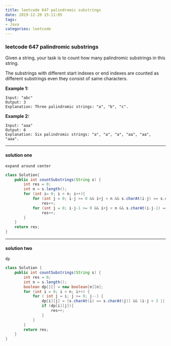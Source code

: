 ```yaml
---
title: leetcode 647 palindromic substrings
date: 2019-12-20 15:11:05
tags:
- Java
categories: leetcode
---
```


### leetcode 647 palindromic substrings

Given a string, your task is to count how many palindromic substrings in this string.

The substrings with different start indexes or end indexes are counted as different substrings even they consist of same characters.

**Example 1:**

```
Input: "abc"
Output: 3
Explanation: Three palindromic strings: "a", "b", "c".
```

 

**Example 2:**

```
Input: "aaa"
Output: 6
Explanation: Six palindromic strings: "a", "a", "a", "aa", "aa", "aaa".
```

---

<!--more-->

#### solution one

`expand around center`

```java
class Solution{
    public int countSubstrings(String s) {
        int res = 0;
        int n = s.length();
        for (int i= 0; i < n; i++){
            for (int j = 0; i-j >= 0 && i+j < n && s.charAt(i-j) == s.charAt(i+j); j++)
                res++;
            for (int j = 0; i-j-1 >= 0 && i+j < n && s.charAt(i-j-1) == s.charAt(i+j); j++)
                res++;
        }
    }
    return res;
}
```

---

#### solution two

`dp`

```java
class Solution {
    public int countSubstrings(String s) {
        int res = 0;
        int n = s.length();
        boolean dp[][] = new boolean[n][n];
        for (int i = 0; i < n; i++) {
            for ( int j = i; j >= 0; j--) {
                dp[i][j] = (s.charAt(i) == s.charAt(j)) && (i-j < 3 || dp[i-1][j+1]);
                if (dp[i][j]){
                    res++;
                }
            }
        }
        return res;
    }
}
```

